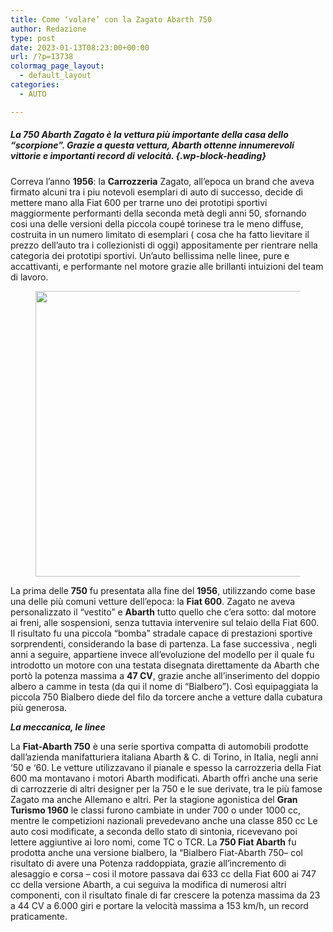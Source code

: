 ```yaml
---
title: Come ‘volare’ con la Zagato Abarth 750
author: Redazione
type: post
date: 2023-01-13T08:23:00+00:00
url: /?p=13738
colormag_page_layout:
  - default_layout
categories:
  - AUTO

---
```

##### La 750 Abarth Zagato è la vettura più importante della casa dello “scorpione”. Grazie a questa vettura, Abarth ottenne innumerevoli vittorie e importanti record di velocità. {.wp-block-heading}

Correva l’anno **1956**: la **Carrozzeria** Zagato, all’epoca un brand che aveva firmato alcuni tra i piu notevoli esemplari di auto di successo, decide di mettere mano alla Fiat 600 per trarne uno dei prototipi sportivi maggiormente performanti della seconda metà degli anni 50, sfornando cosi una delle versioni della piccola coupé torinese tra le meno diffuse, costruita in un numero limitato di esemplari ( cosa che ha fatto lievitare il prezzo dell’auto tra i collezionisti di oggi) appositamente per rientrare nella categoria dei prototipi sportivi. Un’auto bellissima nelle linee, pure e accattivanti, e performante nel motore grazie alle brillanti intuizioni del team di lavoro.

<div class="wp-block-image">
  <figure class="aligncenter size-full is-resized"><img decoding="async" loading="lazy" src="https://progressonline.it/wp-content/uploads/2023/01/Schermata-2023-01-28-alle-09.39.00.png" alt="" class="wp-image-13740" width="683" height="457" /></figure>
</div>

  
La prima delle **750** fu presentata alla fine del **1956**, utilizzando come base una delle più comuni vetture dell’epoca: la **Fiat 600**. Zagato ne aveva personalizzato il “vestito” e **Abarth** tutto quello che c’era sotto: dal motore ai freni, alle sospensioni, senza tuttavia intervenire sul telaio della Fiat 600. Il risultato fu una piccola “bomba” stradale capace di prestazioni sportive sorprendenti, considerando la base di partenza. La fase successiva , negli anni a seguire, appartiene invece all’evoluzione del modello per il quale fu introdotto un motore con una testata disegnata direttamente da Abarth che portò la potenza massima a **47 CV**, grazie anche all’inserimento del doppio albero a camme in testa (da qui il nome di “Bialbero”). Così equipaggiata la piccola 750 Bialbero diede del filo da torcere anche a vetture dalla cubatura più generosa.

**_La meccanica, le linee_**

La **Fiat-Abarth 750** è una serie sportiva compatta di automobili prodotte dall’azienda manifatturiera italiana Abarth & C. di Torino, in Italia, negli anni ‘50 e ‘60. Le vetture utilizzavano il pianale e spesso la carrozzeria della Fiat 600 ma montavano i motori Abarth modificati. Abarth offrì anche una serie di carrozzerie di altri designer per la 750 e le sue derivate, tra le più famose Zagato ma anche Allemano e altri. Per la stagione agonistica del **Gran Turismo 1960** le classi furono cambiate in under 700 o under 1000 cc, mentre le competizioni nazionali prevedevano anche una classe 850 cc Le auto cosi modificate, a seconda dello stato di sintonia, ricevevano poi lettere aggiuntive ai loro nomi, come TC o TCR. La **750 Fiat Abarth** fu prodotta anche una versione bialbero, la “Bialbero Fiat-Abarth 750– col risultato di avere una Potenza raddoppiata, grazie all’incremento di alesaggio e corsa – cosi il motore passava dai 633 cc della Fiat 600 ai 747 cc della versione Abarth, a cui seguiva la modifica di numerosi altri componenti, con il risultato finale di far crescere la potenza massima da 23 a 44 CV a 6.000 giri e portare la velocità massima a 153 km/h, un record praticamente.